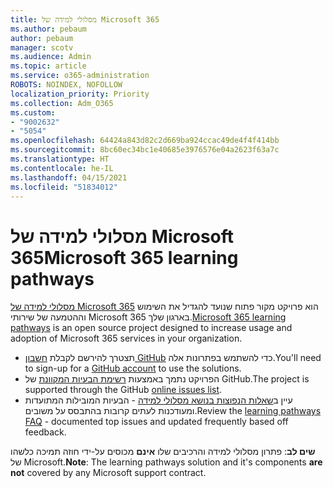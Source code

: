 ```yaml
---
title: מסלולי למידה של Microsoft 365
ms.author: pebaum
author: pebaum
manager: scotv
ms.audience: Admin
ms.topic: article
ms.service: o365-administration
ROBOTS: NOINDEX, NOFOLLOW
localization_priority: Priority
ms.collection: Adm_O365
ms.custom:
- "9002632"
- "5054"
ms.openlocfilehash: 64424a843d82c2d669ba924ccac49de4f4f414bb
ms.sourcegitcommit: 8bc60ec34bc1e40685e3976576e04a2623f63a7c
ms.translationtype: HT
ms.contentlocale: he-IL
ms.lasthandoff: 04/15/2021
ms.locfileid: "51834012"
---
```

# <a name="microsoft-365-learning-pathways"></a><span data-ttu-id="43d1c-102">מסלולי למידה של Microsoft 365</span><span class="sxs-lookup"><span data-stu-id="43d1c-102">Microsoft 365 learning pathways</span></span>

<span data-ttu-id="43d1c-103">[מסלולי למידה של Microsoft 365](https://docs.microsoft.com/office365/customlearning/) הוא פרויקט מקור פתוח שנועד להגדיל את השימוש וההטמעה של שירותי Microsoft 365 בארגון שלך.</span><span class="sxs-lookup"><span data-stu-id="43d1c-103">[Microsoft 365 learning pathways](https://docs.microsoft.com/office365/customlearning/) is an open source project designed to increase usage and adoption of Microsoft 365 services in your organization.</span></span>

- <span data-ttu-id="43d1c-104">תצטרך להירשם לקבלת [חשבון GitHub](https://aka.ms/joingithub) כדי להשתמש בפתרונות אלה.</span><span class="sxs-lookup"><span data-stu-id="43d1c-104">You'll need to sign-up for a [GitHub account](https://aka.ms/joingithub) to use the solutions.</span></span>
- <span data-ttu-id="43d1c-105">הפרויקט נתמך באמצעות [רשימת הבעיות המקוונת](https://aka.ms/CustomLearningHelp) של GitHub.</span><span class="sxs-lookup"><span data-stu-id="43d1c-105">The project is supported through the GitHub [online issues list](https://aka.ms/CustomLearningHelp).</span></span>
- <span data-ttu-id="43d1c-106">עיין ב[שאלות הנפוצות בנושא מסלולי למידה](https://docs.microsoft.com/office365/customlearning/faq) - הבעיות המובילות המתועדות ומעודכנות לעתים קרובות בהתבסס על משובים.</span><span class="sxs-lookup"><span data-stu-id="43d1c-106">Review the [learning pathways FAQ](https://docs.microsoft.com/office365/customlearning/faq) - documented top issues and updated frequently based off feedback.</span></span>

<span data-ttu-id="43d1c-107">**שים לב**: פתרון מסלולי למידה והרכיבים שלו **אינם** מכוסים על-ידי חוזה תמיכה כלשהו של Microsoft.</span><span class="sxs-lookup"><span data-stu-id="43d1c-107">**Note**: The learning pathways solution and it's components **are not** covered by any Microsoft support contract.</span></span>
